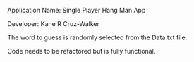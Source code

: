 Application Name: Single Player Hang Man App

Developer: Kane R Cruz-Walker

The word to guess is randomly selected from the 
Data.txt file. 

Code needs to be refactored but is fully functional.



